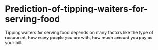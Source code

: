 # Prediction-of-tipping-waiters-for-serving-food
Tipping waiters for serving food depends on many factors like the type of restaurant, how many people you are with, how much amount you pay as your bill.
